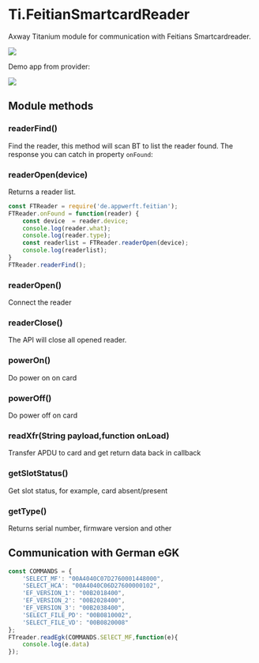 # Ti.FeitianSmartcardReader

Axway Titanium module for communication with Feitians Smartcardreader.

![](https://avatars1.githubusercontent.com/u/9547938?s=460&v=4)

Demo app from provider:

![](https://api.qrserver.com/v1/create-qr-code/?data=http%3A%2F%2Fbit.ly%2F2GlDj5T&size=220x220&margin=0)


## Module methods

### readerFind()

Find the reader, this method will scan BT to list the reader found. The response you can catch in property `onFound`:

### readerOpen(device)
Returns a reader list.

```javascript
const FTReader = require('de.appwerft.feitian');
FTReader.onFound = function(reader) {
	const device  = reader.device;
	console.log(reader.what);
	console.log(reader.type);
	const readerlist = FTReader.readerOpen(device);
	console.log(readerlist);
}
FTReader.readerFind();
``` 



### readerOpen()
Connect the reader

### readerClose()
The API will close all opened reader.

### powerOn()
Do power on on card

### powerOff()
Do power off on card

### readXfr(String payload,function onLoad)
Transfer APDU to card and get return data back in callback

### getSlotStatus()
Get slot status, for example, card absent/present

### getType()
Returns serial number, firmware version and other


## Communication with German eGK

``` javascript
const COMMANDS = {
    'SELECT_MF': "00A4040C07D2760001448000",
    'SELECT_HCA': "00A4040C06D27600000102",
    'EF_VERSION_1': "00B2018400",
    'EF_VERSION_2': "00B2028400",
    'EF_VERSION_3': "00B2038400",
    'SELECT_FILE_PD': "00B0810002",
    'SELECT_FILE_VD': "00B0820008"
};
FTreader.readEgk(COMMANDS.SElECT_MF,function(e){
	console.log(e.data)
});

```